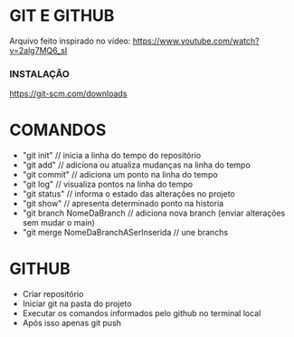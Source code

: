 # GIT E GITHUB

Arquivo feito inspirado no vídeo: https://www.youtube.com/watch?v=2alg7MQ6_sI

### INSTALAÇÃO

https://git-scm.com/downloads

# COMANDOS

- "git init" // inicia a linha do tempo do repositório
- "git add" // adiciona ou atualiza mudanças na linha do tempo
- "git commit" // adiciona um ponto na linha do tempo
- "git log" // visualiza pontos na linha do tempo
- "git status" // informa o estado das alterações no projeto
- "git show" // apresenta determinado ponto na historia 
- "git branch NomeDaBranch // adiciona nova branch (enviar alterações sem mudar o main)
- "git merge NomeDaBranchASerInserida // une branchs


# GITHUB

- Criar repositório
- Iniciar git na pasta do projeto
- Executar os comandos informados pelo github no terminal local
- Após isso apenas git push